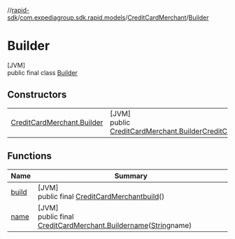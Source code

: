 //[rapid-sdk](../../../../index.md)/[com.expediagroup.sdk.rapid.models](../../index.md)/[CreditCardMerchant](../index.md)/[Builder](index.md)

# Builder

[JVM]\
public final class [Builder](index.md)

## Constructors

| | |
|---|---|
| [CreditCardMerchant.Builder](-credit-card-merchant.-builder.md) | [JVM]<br>public [CreditCardMerchant.Builder](index.md)[CreditCardMerchant.Builder](-credit-card-merchant.-builder.md)([String](https://docs.oracle.com/javase/8/docs/api/java/lang/String.html)name) |

## Functions

| Name | Summary |
|---|---|
| [build](build.md) | [JVM]<br>public final [CreditCardMerchant](../index.md)[build](build.md)() |
| [name](name.md) | [JVM]<br>public final [CreditCardMerchant.Builder](index.md)[name](name.md)([String](https://docs.oracle.com/javase/8/docs/api/java/lang/String.html)name) |

